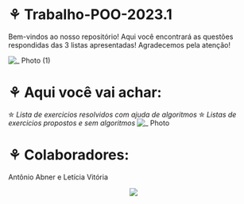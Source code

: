 # ⚘ Trabalho-POO-2023.1
 Bem-vindos ao nosso repositório! Aqui você encontrará as questões respondidas das 3 listas apresentadas! Agradecemos pela atenção!

![_ Photo (1)](https://user-images.githubusercontent.com/125154278/230726431-9c33f4ee-46ef-489a-8483-9df759bbe4ef.gif)
# ⚘ Aqui você vai achar:
 ✮ _Lista de exercicios resolvidos com ajuda de algoritmos_
 ✮ _Listas de exercicios propostos e sem algoritmos_
 ![_ Photo](https://user-images.githubusercontent.com/125154278/230727171-d4d610fb-123c-4573-abf5-0493a323c269.gif)
 # ⚘ Colaboradores:
 Antônio Abner e Letícia Vitória
 <p align="center">
  <img src="![lxdymaria](https://user-images.githubusercontent.com/125154278/230727567-b88147d7-cc5b-4a79-bd27-59451c60ea59.gif)" />
</p>

